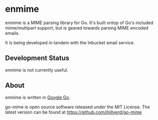 enmime
======

enmime is a MIME parsing library for Go.  It's built ontop of Go's
included mime/multipart support, but is geared towards parsing MIME encoded
emails.

It is being developed in tandem with the Inbucket email service.

Development Status
------------------
enmime is not currently useful.

About
-----
enmime is written in [Google Go][1].

go-mime is open source software released under the MIT License.  The latest
version can be found at https://github.com/jhillyerd/go-mime

[1]: http://golang.org/
